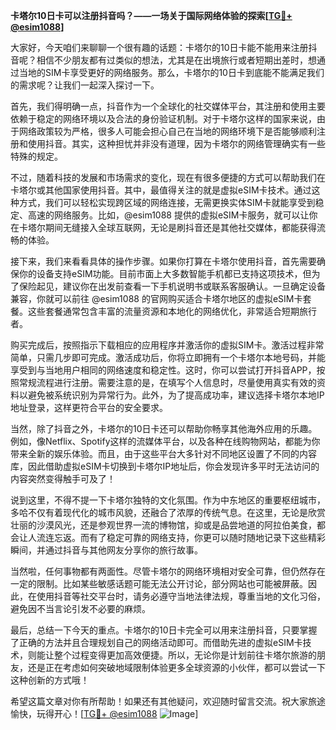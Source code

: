 **卡塔尔10日卡可以注册抖音吗？——一场关于国际网络体验的探索[[TG💪+ @esim1088](https://t.me/s/esim1088)]**

大家好，今天咱们来聊聊一个很有趣的话题：卡塔尔的10日卡能不能用来注册抖音呢？相信不少朋友都有过类似的想法，尤其是在出境旅行或者短期出差时，想通过当地的SIM卡享受更好的网络服务。那么，卡塔尔的10日卡到底能不能满足我们的需求呢？让我们一起深入探讨一下。

首先，我们得明确一点，抖音作为一个全球化的社交媒体平台，其注册和使用主要依赖于稳定的网络环境以及合法的身份验证机制。对于卡塔尔这样的国家来说，由于网络政策较为严格，很多人可能会担心自己在当地的网络环境下是否能够顺利注册和使用抖音。其实，这种担忧并非没有道理，因为卡塔尔的网络管理确实有一些特殊的规定。

不过，随着科技的发展和市场需求的变化，现在有很多便捷的方式可以帮助我们在卡塔尔或其他国家使用抖音。其中，最值得关注的就是虚拟eSIM卡技术。通过这种方式，我们可以轻松实现跨区域的网络连接，无需更换实体SIM卡就能享受到稳定、高速的网络服务。比如，@esim1088 提供的虚拟eSIM卡服务，就可以让你在卡塔尔期间无缝接入全球互联网，无论是刷抖音还是其他社交媒体，都能获得流畅的体验。

接下来，我们来看看具体的操作步骤。如果你打算在卡塔尔使用抖音，首先需要确保你的设备支持eSIM功能。目前市面上大多数智能手机都已支持这项技术，但为了保险起见，建议你在出发前查看一下手机说明书或联系客服确认。一旦确定设备兼容，你就可以前往 @esim1088 的官网购买适合卡塔尔地区的虚拟eSIM卡套餐。这些套餐通常包含丰富的流量资源和本地化的网络优化，非常适合短期旅行者。

购买完成后，按照指示下载相应的应用程序并激活你的虚拟SIM卡。激活过程非常简单，只需几步即可完成。激活成功后，你将立即拥有一个卡塔尔本地号码，并能享受到与当地用户相同的网络速度和稳定性。这时，你可以尝试打开抖音APP，按照常规流程进行注册。需要注意的是，在填写个人信息时，尽量使用真实有效的资料以避免被系统识别为异常行为。此外，为了提高成功率，建议选择卡塔尔本地IP地址登录，这样更符合平台的安全要求。

当然，除了抖音之外，卡塔尔的10日卡还可以帮助你畅享其他海外应用的乐趣。例如，像Netflix、Spotify这样的流媒体平台，以及各种在线购物网站，都能为你带来全新的娱乐体验。而且，由于这些平台大多针对不同地区设置了不同的内容库，因此借助虚拟eSIM卡切换到卡塔尔IP地址后，你会发现许多平时无法访问的内容突然变得触手可及了！

说到这里，不得不提一下卡塔尔独特的文化氛围。作为中东地区的重要枢纽城市，多哈不仅有着现代化的城市风貌，还融合了浓厚的传统气息。在这里，无论是欣赏壮丽的沙漠风光，还是参观世界一流的博物馆，抑或是品尝地道的阿拉伯美食，都会让人流连忘返。而有了稳定可靠的网络支持，你更可以随时随地记录下这些精彩瞬间，并通过抖音与其他网友分享你的旅行故事。

当然啦，任何事物都有两面性。尽管卡塔尔的网络环境相对安全可靠，但仍然存在一定的限制。比如某些敏感话题可能无法公开讨论，部分网站也可能被屏蔽。因此，在使用抖音等社交平台时，请务必遵守当地法律法规，尊重当地的文化习俗，避免因不当言论引发不必要的麻烦。

最后，总结一下今天的重点。卡塔尔的10日卡完全可以用来注册抖音，只要掌握了正确的方法并且合理规划自己的网络活动即可。而借助先进的虚拟eSIM卡技术，则能让整个过程变得更加高效便捷。所以，无论你是计划前往卡塔尔旅游的朋友，还是正在考虑如何突破地域限制体验更多全球资源的小伙伴，都可以尝试一下这种创新的方式哦！

希望这篇文章对你有所帮助！如果还有其他疑问，欢迎随时留言交流。祝大家旅途愉快，玩得开心！[[TG💪+ @esim1088](https://t.me/s/esim1088) ![Image](https://i.postimg.cc/4NQfJmqS/Snipaste-2025-05-13-00-14-12.png)]